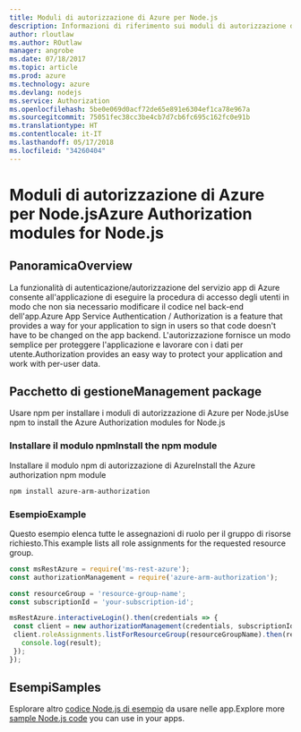 ```yaml
---
title: Moduli di autorizzazione di Azure per Node.js
description: Informazioni di riferimento sui moduli di autorizzazione di Azure per Node.js
author: rloutlaw
ms.author: ROutlaw
manager: angrobe
ms.date: 07/18/2017
ms.topic: article
ms.prod: azure
ms.technology: azure
ms.devlang: nodejs
ms.service: Authorization
ms.openlocfilehash: 5be0e069d0acf72de65e891e6304ef1ca78e967a
ms.sourcegitcommit: 75051fec38cc3be4cb7d7cb6fc695c162fc0e91b
ms.translationtype: HT
ms.contentlocale: it-IT
ms.lasthandoff: 05/17/2018
ms.locfileid: "34260404"
---
```

# <a name="azure-authorization-modules-for-nodejs"></a><span data-ttu-id="dc0a6-103">Moduli di autorizzazione di Azure per Node.js</span><span class="sxs-lookup"><span data-stu-id="dc0a6-103">Azure Authorization modules for Node.js</span></span>

## <a name="overview"></a><span data-ttu-id="dc0a6-104">Panoramica</span><span class="sxs-lookup"><span data-stu-id="dc0a6-104">Overview</span></span>

<span data-ttu-id="dc0a6-105">La funzionalità di autenticazione/autorizzazione del servizio app di Azure consente all'applicazione di eseguire la procedura di accesso degli utenti in modo che non sia necessario modificare il codice nel back-end dell'app.</span><span class="sxs-lookup"><span data-stu-id="dc0a6-105">Azure App Service Authentication / Authorization is a feature that provides a way for your application to sign in users so that code doesn't have to be changed on the app backend.</span></span> <span data-ttu-id="dc0a6-106">L'autorizzazione fornisce un modo semplice per proteggere l'applicazione e lavorare con i dati per utente.</span><span class="sxs-lookup"><span data-stu-id="dc0a6-106">Authorization provides an easy way to protect your application and work with per-user data.</span></span>

## <a name="management-package"></a><span data-ttu-id="dc0a6-107">Pacchetto di gestione</span><span class="sxs-lookup"><span data-stu-id="dc0a6-107">Management package</span></span>

<span data-ttu-id="dc0a6-108">Usare npm per installare i moduli di autorizzazione di Azure per Node.js</span><span class="sxs-lookup"><span data-stu-id="dc0a6-108">Use npm to install the Azure Authorization modules for Node.js</span></span>

### <a name="install-the-npm-module"></a><span data-ttu-id="dc0a6-109">Installare il modulo npm</span><span class="sxs-lookup"><span data-stu-id="dc0a6-109">Install the npm module</span></span>

<span data-ttu-id="dc0a6-110">Installare il modulo npm di autorizzazione di Azure</span><span class="sxs-lookup"><span data-stu-id="dc0a6-110">Install the Azure authorization npm module</span></span>

```bash
npm install azure-arm-authorization
```

### <a name="example"></a><span data-ttu-id="dc0a6-111">Esempio</span><span class="sxs-lookup"><span data-stu-id="dc0a6-111">Example</span></span>

<span data-ttu-id="dc0a6-112">Questo esempio elenca tutte le assegnazioni di ruolo per il gruppo di risorse richiesto.</span><span class="sxs-lookup"><span data-stu-id="dc0a6-112">This example lists all role assignments for the requested resource group.</span></span>

```javascript
const msRestAzure = require('ms-rest-azure');
const authorizationManagement = require('azure-arm-authorization');

const resourceGroup = 'resource-group-name';
const subscriptionId = 'your-subscription-id';

msRestAzure.interactiveLogin().then(credentials => {
 const client = new authorizationManagement(credentials, subscriptionId);
 client.roleAssignments.listForResourceGroup(resourceGroupName).then(result => {
   console.log(result);
 });
});
```

## <a name="samples"></a><span data-ttu-id="dc0a6-113">Esempi</span><span class="sxs-lookup"><span data-stu-id="dc0a6-113">Samples</span></span>

<span data-ttu-id="dc0a6-114">Esplorare altro [codice Node.js di esempio](https://azure.microsoft.com/resources/samples/?platform=nodejs) da usare nelle app.</span><span class="sxs-lookup"><span data-stu-id="dc0a6-114">Explore more [sample Node.js code](https://azure.microsoft.com/resources/samples/?platform=nodejs) you can use in your apps.</span></span>
